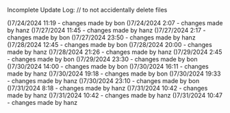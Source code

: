 Incomplete Update Log: 
// to not accidentally delete files

()7/24/2024 11:19 - changes made by bon
()7/24/2024 2:07 - changes made by hanz
()7/27/2024 11:45 - changes made by hanz
()7/27/2024 2:17 - changes made by bon
()7/27/2024 23:50 - changes made by hanz
()7/28/2024 12:45 - changes made by bon
()7/28/2024 20:00 - changes made by hanz
()7/28/2024 21:26 - changes made by hanz
()7/29/2024 2:45 - changes made by bon
()7/29/2024 23:30 - changes made by bon
()7/30/2024 14:00 - changes made by bon
()7/30/2024 16:11 - changes made by hanz
()7/30/2024 19:18 - changes made by bon
()7/30/2024 19:33 - changes made by hanz
()7/30/2024 23:10 - changes made by bon
()7/31/2024 8:18 - changes made by hanz
()7/31/2024 10:42 - changes made by hanz
()7/31/2024 10:42 - changes made by hanz
()7/31/2024 10:47 - changes made by hanz
